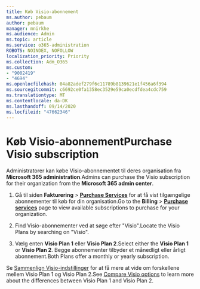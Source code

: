 ```yaml
---
title: Køb Visio-abonnement
ms.author: pebaum
author: pebaum
manager: mnirkhe
ms.audience: Admin
ms.topic: article
ms.service: o365-administration
ROBOTS: NOINDEX, NOFOLLOW
localization_priority: Priority
ms.collection: Adm_O365
ms.custom:
- "9002419"
- "4694"
ms.openlocfilehash: 04a82adef279f6c11789b8139621e1f456a6f394
ms.sourcegitcommit: c6692ce0fa1358ec3529e59ca0ecdfdea4cdc759
ms.translationtype: MT
ms.contentlocale: da-DK
ms.lasthandoff: 09/14/2020
ms.locfileid: "47662346"
---
```

# <a name="purchase-visio-subscription"></a><span data-ttu-id="fa64a-102">Køb Visio-abonnement</span><span class="sxs-lookup"><span data-stu-id="fa64a-102">Purchase Visio subscription</span></span>

<span data-ttu-id="fa64a-103">Administratorer kan købe Visio-abonnementet til deres organisation fra **Microsoft 365 administration**.</span><span class="sxs-lookup"><span data-stu-id="fa64a-103">Admins can purchase the Visio subscription for their organization from the **Microsoft 365 admin center**.</span></span>

1. <span data-ttu-id="fa64a-104">Gå til siden **Fakturering**  >  **[Purchase Services](https://go.microsoft.com/fwlink/p/?linkid=868433)** for at få vist tilgængelige abonnementer til køb for din organisation.</span><span class="sxs-lookup"><span data-stu-id="fa64a-104">Go to the **Billing** > **[Purchase services](https://go.microsoft.com/fwlink/p/?linkid=868433)** page to view available subscriptions to purchase for your organization.</span></span>

2. <span data-ttu-id="fa64a-105">Find Visio-abonnementer ved at søge efter "Visio".</span><span class="sxs-lookup"><span data-stu-id="fa64a-105">Locate the Visio Plans by searching on "Visio".</span></span>

3. <span data-ttu-id="fa64a-106">Vælg enten **Visio Plan 1** eller **Visio Plan 2**.</span><span class="sxs-lookup"><span data-stu-id="fa64a-106">Select either the **Visio Plan 1** or **Visio Plan 2**.</span></span> <span data-ttu-id="fa64a-107">Begge abonnementer tilbyder et månedligt eller årligt abonnement.</span><span class="sxs-lookup"><span data-stu-id="fa64a-107">Both Plans offer a monthly or yearly subscription.</span></span>

<span data-ttu-id="fa64a-108">Se [Sammenlign Visio-indstillinger](https://products.office.com/Visio/microsoft-visio-plans-and-pricing-compare-visio-options) for at få mere at vide om forskellene mellem Visio Plan 1 og Visio Plan 2.</span><span class="sxs-lookup"><span data-stu-id="fa64a-108">See [Compare Visio options](https://products.office.com/Visio/microsoft-visio-plans-and-pricing-compare-visio-options) to learn more about the differences between Visio Plan 1 and Visio Plan 2.</span></span>

